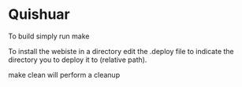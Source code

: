 # Quishuar

To build simply run make

To install the webiste in a directory edit the .deploy file to indicate the directory you to deploy it to (relative path).

make clean will perform a cleanup 
